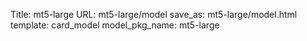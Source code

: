 Title: mt5-large
URL: mt5-large/model
save_as: mt5-large/model.html
template: card_model
model_pkg_name: mt5-large

